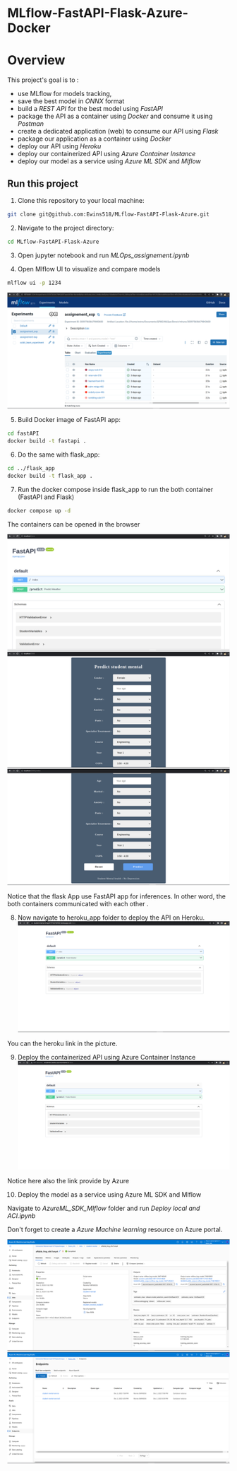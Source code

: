 # MLflow-FastAPI-Flask-Azure-Docker

# Overview
This project's goal is to :
- use MLflow for models tracking, 
- save the best model in *ONNX* format 
- build a *REST API* for the best model using *FastAPI*
- package the API as a container using *Docker* and consume it using *Postman*
- create a dedicated application (web) to consume our API using *Flask*
- package our application as a container using *Docker*
- deploy our API using *Heroku*
- deploy our containerized API using *Azure Container Instance*
- deploy our model as a service using *Azure ML SDK* and *Mlflow*

## Run this project

1. Clone this repository to your local machine:

```bash
git clone git@github.com:Ewins518/MLflow-FastAPI-Flask-Azure.git
```

2. Navigate to the project directory:

```bash
cd MLflow-FastAPI-Flask-Azure
```

3. Open jupyter notebook and run *MLOps_assignement.ipynb*

4. Open Mlflow UI to visualize and compare models

```bash
mlflow ui -p 1234
```

![Screenshot](/screenshot/1.png)

5. Build Docker image of FastAPI app:

```bash
cd fastAPI
docker build -t fastapi .
```
6. Do the same with flask_app:

```bash
cd ../flask_app
docker build -t flask_app .
```
7. Run the docker compose inside flask_app to run the both container (FastAPI and Flask)

```bash
docker compose up -d
```
The containers can be opened in the browser

![Screenshot](/screenshot/2.png)
![Screenshot](/screenshot/3.png)
![Screenshot](/screenshot/4.png)

Notice that the flask App use FastAPI app for inferences. In other word, the both containers communicated with each other .

8. Now navigate to heroku_app folder to deploy the API on Heroku.
![Screenshot](/screenshot/5.png)

You can the heroku link in the picture.

9. Deploy the containerized API using Azure Container Instance
![Screenshot](/screenshot/6.png)

Notice here also the link provide by Azure

10. Deploy the model as a service using Azure ML SDK and Mlflow

Navigate to *AzureML_SDK_Mlflow* folder and run *Deploy local and ACI.ipynb*

Don't forget to create a *Azure Machine learning* resource on Azure portal.

![Screenshot](/screenshot/7.png)
![Screenshot](/screenshot/8.png)
